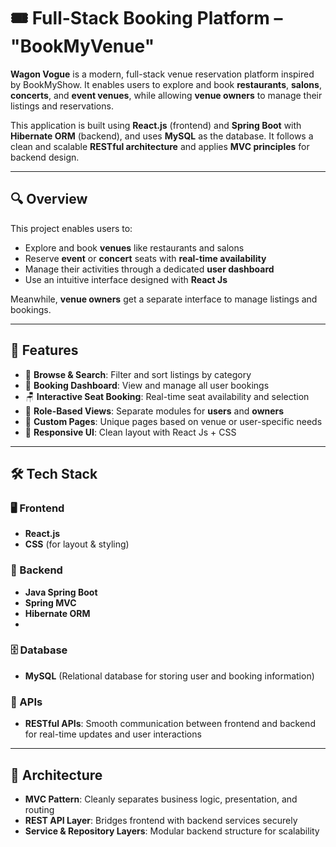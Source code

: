 # 🎟️ Full-Stack Booking Platform – "BookMyVenue"

**Wagon Vogue** is a modern, full-stack venue reservation platform inspired by BookMyShow. It enables users to explore and book **restaurants**, **salons**, **concerts**, and **event venues**, while allowing **venue owners** to manage their listings and reservations.  

This application is built using **React.js** (frontend) and **Spring Boot** with **Hibernate ORM** (backend), and uses **MySQL** as the database. It follows a clean and scalable **RESTful architecture** and applies **MVC principles** for backend design.

---

## 🔍 Overview

This project enables users to:

- Explore and book **venues** like restaurants and salons
- Reserve **event** or **concert** seats with **real-time availability**
- Manage their activities through a dedicated **user dashboard**
- Use an intuitive interface designed with **React Js**

Meanwhile, **venue owners** get a separate interface to manage listings and bookings.

---

## 🚀 Features

- 🔎 **Browse & Search**: Filter and sort listings by category
- 📅 **Booking Dashboard**: View and manage all user bookings
- 🪑 **Interactive Seat Booking**: Real-time seat availability and selection
- 👥 **Role-Based Views**: Separate modules for **users** and **owners**
- 🧩 **Custom Pages**: Unique pages based on venue or user-specific needs
- 📱 **Responsive UI**: Clean layout with React Js + CSS

---

## 🛠️ Tech Stack

### 🖥️ Frontend

- **React.js**
- **CSS** (for layout & styling)

### 🧠 Backend

- **Java Spring Boot**
- **Spring MVC**
- **Hibernate ORM**
- 
### 🗄️ Database

- **MySQL** (Relational database for storing user and booking information)

### 🔗 APIs

- **RESTful APIs**: Smooth communication between frontend and backend for real-time updates and user interactions

---

## 📂 Architecture

- **MVC Pattern**: Cleanly separates business logic, presentation, and routing  
- **REST API Layer**: Bridges frontend with backend services securely  
- **Service & Repository Layers**: Modular backend structure for scalability

